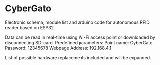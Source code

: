 # CyberGato
Electronic schema, module list and arduino code for autonomous RFID reader based on ESP32. 

Data can be read in real-time using Wi-Fi access point or downloaded by disconnecting SD-card.
Predefined parameters:
Point name: CyberGato
Password: 12345678
Webpage Address: 192.168.4.1

List of possible hardware replacements included and will be expanded.

